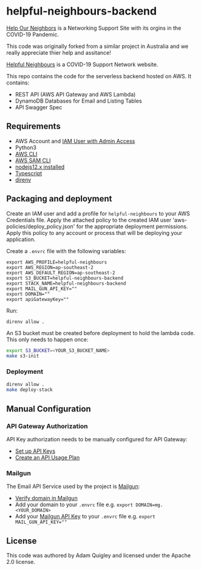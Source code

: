 # helpful-neighbours-backend


[Help Our Neighbors](https://helpourneighbors.com/) is a Networking Support Site with its orgins in the COVID-19 Pandemic.

This code was originally forked from a similar project in Australia and we really appreciate thier help and assitance!

[Helpful Neighbours](http://www.helpfulneighbours.com.au/) is a COVID-19 Support Network website.



This repo contains the code for the serverless backend hosted on AWS. It contains:
- REST API (AWS API Gateway and AWS Lambda)  
- DynamoDB Databases for Email and Listing Tables  
- API Swagger Spec  

## Requirements

* AWS Account and [IAM User with Admin Access](https://docs.aws.amazon.com/IAM/latest/UserGuide/id_users_create.html#id_users_create_console)  
* Python3  
* [AWS CLI](https://docs.aws.amazon.com/cli/latest/userguide/install-cliv2.html)  
* [AWS SAM CLI](https://docs.aws.amazon.com/serverless-application-model/latest/developerguide/serverless-sam-cli-install.html)  
* [nodejs12.x installed](https://nodejs.org/en/download/releases/)  
* [Typescript](https://www.typescriptlang.org/docs/tutorial.html)  
* [direnv](https://direnv.net/docs/installation.html)  

## Packaging and deployment

Create an IAM user and add a profile for `helpful-neighbours` to your AWS Credentials file.
Apply the attached policy to the created IAM user 'aws-policies/deploy_policy.json' for the appropriate deployment permissions. Apply this
policy to any account or process that will be deploying your application.

Create a `.envrc` file with the following variables:
```
export AWS_PROFILE=helpful-neighbours
export AWS_REGION=ap-southeast-2
export AWS_DEFAULT_REGION=ap-southeast-2
export S3_BUCKET=helpful-neighbours-backend
export STACK_NAME=helpful-neighbours-backend
export MAIL_GUN_API_KEY=""
export DOMAIN=""
export apiGatewayKey=""
```

Run:
```
direnv allow .
```

An S3 bucket must be created before deployment to hold the lambda code. This only needs to happen once:

```bash
export S3_BUCKET=<YOUR_S3_BUCKET_NAME>
make s3-init
```

### Deployment 
```bash
direnv allow .
make deploy-stack
```

## Manual Configuration

### API Gateway Authorization

API Key authorization needs to be manually configured for API Gateway:
- [Set up API Keys](https://docs.aws.amazon.com/apigateway/latest/developerguide/api-gateway-setup-api-key-with-console.html)  
- [Create an API Usage Plan](https://docs.aws.amazon.com/apigateway/latest/developerguide/api-gateway-api-usage-plans.html)  

### Mailgun

The Email API Service used by the project is [Mailgun](https://www.mailgun.com/):
- [Verify domain in Mailgun](https://help.mailgun.com/hc/en-us/articles/360026833053-Domain-Verification-Walkthrough)    
- Add your domain to your `.envrc` file e.g. `export DOMAIN=mg.<YOUR_DOMAIN>`  
- Add your [Mailgun API Key](https://docs.gravityforms.com/mailgun-api-key/) to your `.envrc` file e.g. `export MAIL_GUN_API_KEY=""`  

## License

This code was authored by Adam Quigley and licensed under the Apache 2.0 license.
